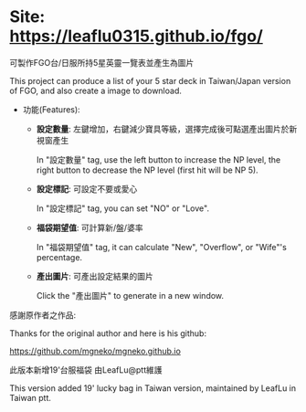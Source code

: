 # Site: https://leaflu0315.github.io/fgo/

可製作FGO台/日服所持5星英靈一覽表並產生為圖片

This project can produce a list of your 5 star deck in Taiwan/Japan version of FGO, and also create a image to download.

* 功能(Features):

  - **設定數量**: 左鍵增加，右鍵減少寶具等級，選擇完成後可點選產出圖片於新視窗產生

    In "設定數量" tag, use the left button to increase the NP level, the right button to decrease the NP level (first hit will be NP 5).

  - **設定標記**: 可設定不要或愛心

    In "設定標記" tag, you can set "NO" or "Love".

  - **福袋期望值**: 可計算新/盤/婆率

    In "福袋期望值" tag, it can calculate "New", "Overflow", or "Wife"'s percentage.

  - **產出圖片**: 可產出設定結果的圖片

    Click the "產出圖片" to generate in a new window.

感謝原作者之作品:

Thanks for the original author and here is his github:

https://github.com/mgneko/mgneko.github.io

此版本新增19'台服福袋 由LeafLu@ptt維護

This version added 19' lucky bag in Taiwan version, maintained by LeafLu in Taiwan ptt.